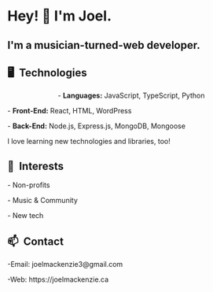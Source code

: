 <h1>Hey! 👋 I'm Joel.</h1>

<h2>I'm a musician-turned-web developer.</h2>

<p></p>


<h2> 🖥️&nbsp&nbspTechnologies</h2> 

<p style="text-align:center;">-&nbsp<b>Languages:</b>
  JavaScript, TypeScript, Python</p>
<p>-&nbsp<b>Front-End:</b>
  React, HTML, WordPress</p>
<p>-&nbsp<b>Back-End:</b> 
  Node.js, Express.js, MongoDB, Mongoose</p>
  <p>I love learning new technologies and libraries, too!</p>

<h2> 🔭&nbsp&nbspInterests</h2> 
<p>- Non-profits </p>
  <p>- Music & Community </p>
  <p>- New tech</p>

<h2>📫&nbsp&nbspContact</h2>
<p>-Email: joelmackenzie3@gmail.com</p>
<p>-Web: https://joelmackenzie.ca</p>
